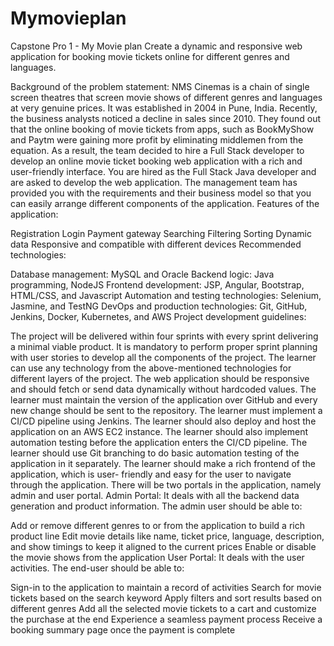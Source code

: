 # Mymovieplan
Capstone Pro 1 - My Movie plan
Create a dynamic and responsive web application for booking movie tickets online for different genres and languages.

Background of the problem statement:
NMS Cinemas is a chain of single screen theatres that screen movie shows of different genres and languages at very genuine prices. It was established in 2004 in Pune, India. Recently, the business analysts noticed a decline in sales since 2010. They found out that the online booking of movie tickets from apps, such as BookMyShow and Paytm were gaining more profit by eliminating middlemen from the equation. As a result, the team decided to hire a Full Stack developer to develop an online movie ticket booking web application with a rich and user-friendly interface.
You are hired as the Full Stack Java developer and are asked to develop the web application. The management team has provided you with the requirements and their business model so that you can easily arrange different components of the application.
Features of the application:

Registration
Login
Payment gateway
Searching
Filtering
Sorting
Dynamic data
Responsive and compatible with different devices
Recommended technologies:

Database management: MySQL and Oracle
Backend logic: Java programming, NodeJS
Frontend development: JSP, Angular, Bootstrap, HTML/CSS, and Javascript
Automation and testing technologies: Selenium, Jasmine, and TestNG
DevOps and production technologies: Git, GitHub, Jenkins, Docker, Kubernetes, and AWS
Project development guidelines:

The project will be delivered within four sprints with every sprint delivering a minimal viable product.
It is mandatory to perform proper sprint planning with user stories to develop all the components of the project.
The learner can use any technology from the above-mentioned technologies for different layers of the project.
The web application should be responsive and should fetch or send data dynamically without hardcoded values.
The learner must maintain the version of the application over GitHub and every new change should be sent to the repository.
The learner must implement a CI/CD pipeline using Jenkins.
The learner should also deploy and host the application on an AWS EC2 instance.
The learner should also implement automation testing before the application enters the CI/CD pipeline.
The learner should use Git branching to do basic automation testing of the application in it separately.
The learner should make a rich frontend of the application, which is user- friendly and easy for the user to navigate through the application.
There will be two portals in the application, namely admin and user portal.
Admin Portal:
It deals with all the backend data generation and product information. The admin user should be able to:

Add or remove different genres to or from the application to build a rich product line
Edit movie details like name, ticket price, language, description, and show timings to keep it aligned to the current prices
Enable or disable the movie shows from the application
User Portal:
It deals with the user activities. The end-user should be able to:

Sign-in to the application to maintain a record of activities
Search for movie tickets based on the search keyword
Apply filters and sort results based on different genres
Add all the selected movie tickets to a cart and customize the purchase at the end
Experience a seamless payment process
Receive a booking summary page once the payment is complete
